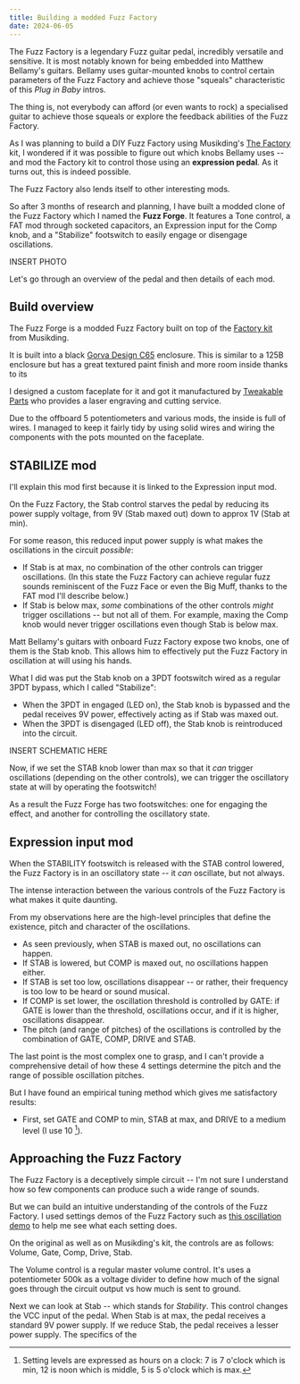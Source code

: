 ```yaml
---
title: Building a modded Fuzz Factory
date: 2024-06-05
---
```



The Fuzz Factory is a legendary Fuzz guitar pedal, incredibly versatile and sensitive. It is most notably known for being embedded into Matthew Bellamy's guitars. Bellamy uses guitar-mounted knobs to control certain parameters of the Fuzz Factory and achieve those "squeals" characteristic of this _Plug in Baby_ intros.

The thing is, not everybody can afford (or even wants to rock) a specialised guitar to achieve those squeals or explore the feedback abilities of the Fuzz Factory.

As I was planning to build a DIY Fuzz Factory using Musikding's [The Factory](https://www.musikding.de/The-Factory-germanium-fuzz-kit) kit, I wondered if it was possible to figure out which knobs Bellamy uses -- and mod the Factory kit to control those using an **expression pedal**. As it turns out, this is indeed possible.

The Fuzz Factory also lends itself to other interesting mods.

So after 3 months of research and planning, I have built a modded clone of the Fuzz Factory which I named the **Fuzz Forge**. It features a Tone control, a FAT mod through socketed capacitors, an Expression input for the Comp knob, and a "Stabilize" footswitch to easily engage or disengage oscillations.

INSERT PHOTO

Let's go through an overview of the pedal and then details of each mod.

## Build overview

The Fuzz Forge is a modded Fuzz Factory built on top of the [Factory kit](https://www.musikding.de/The-Factory-germanium-fuzz-kit) from Musikding.

It is built into a black [Gorva Design C65](https://gorvadesign.com/collections/custom-parts/products/c65) enclosure. This is similar to a 125B enclosure but has a great textured paint finish and more room inside thanks to its 

I designed a custom faceplate for it and got it manufactured by [Tweakable Parts](https://tweakable-parts.com) who provides a laser engraving and cutting service.

Due to the offboard 5 potentiometers and various mods, the inside is full of wires. I managed to keep it fairly tidy by using solid wires and wiring the components with the pots mounted on the faceplate.

## STABILIZE mod

I'll explain this mod first because it is linked to the Expression input mod.

On the Fuzz Factory, the Stab control starves the pedal by reducing its power supply voltage, from 9V (Stab maxed out) down to approx 1V (Stab at min).

For some reason, this reduced input power supply is what makes the oscillations in the circuit _possible_:

* If Stab is at max, no combination of the other controls can trigger oscillations. (In this state the Fuzz Factory can achieve regular fuzz sounds reminiscent of the Fuzz Face or even the Big Muff, thanks to the FAT mod I'll describe below.)
* If Stab is below max, _some_ combinations of the other controls _might_ trigger oscillations -- but not all of them. For example, maxing the Comp knob would never trigger oscillations even though Stab is below max.

Matt Bellamy's guitars with onboard Fuzz Factory expose two knobs, one of them is the Stab knob. This allows him to effectively put the Fuzz Factory in oscillation at will using his hands.

What I did was put the Stab knob on a 3PDT footswitch wired as a regular 3PDT bypass, which I called "Stabilize":

* When the 3PDT in engaged (LED on), the Stab knob is bypassed and the pedal receives 9V power, effectively acting as if Stab was maxed out.
* When the 3PDT is disengaged (LED off), the Stab knob is reintroduced into the circuit.

INSERT SCHEMATIC HERE

Now, if we set the STAB knob lower than max so that it _can_ trigger oscillations (depending on the other controls), we can trigger the oscillatory state at will by operating the footswitch!

As a result the Fuzz Forge has two footswitches: one for engaging the effect, and another for controlling the oscillatory state.

## Expression input mod

When the STABILITY footswitch is released with the STAB control lowered, the Fuzz Factory is in an oscillatory state -- it _can_ oscillate, but not always.

The intense interaction between the various controls of the Fuzz Factory is what makes it quite daunting.

From my observations here are the high-level principles that define the existence, pitch and character of the oscillations.

* As seen previously, when STAB is maxed out, no oscillations can happen.
* If STAB is lowered, but COMP is maxed out, no oscillations happen either.
* If STAB is set too low, oscillations disappear -- or rather, their frequency is too low to be heard or sound musical.
* If COMP is set lower, the oscillation threshold is controlled by GATE: if GATE is lower than the threshold, oscillations occur, and if it is higher, oscillations disappear.
* The pitch (and range of pitches) of the oscillations is controlled by the combination of GATE, COMP, DRIVE and STAB.

The last point is the most complex one to grasp, and I can't provide a comprehensive detail of how these 4 settings determine the pitch and the range of possible oscillation pitches.

But I have found an empirical tuning method which gives me satisfactory results:

* First, set GATE and COMP to min, STAB at max, and DRIVE to a medium level (I use 10 [^0]).

[^0]: Setting levels are expressed as hours on a clock: 7 is 7 o'clock which is min, 12 is noon which is middle, 5 is 5 o'clock which is max.

## Approaching the Fuzz Factory

The Fuzz Factory is a deceptively simple circuit -- I'm not sure I understand how so few components can produce such a wide range of sounds.

But we can build an intuitive understanding of the controls of the Fuzz Factory. I used settings demos of the Fuzz Factory such as [this oscillation demo](https://www.youtube.com/watch?v=_S8xRiOqXtc) to help me see what each setting does.

On the original as well as on Musikding's kit, the controls are as follows: Volume, Gate, Comp, Drive, Stab.

The Volume control is a regular master volume control. It's uses a potentiometer 500k as a voltage divider to define how much of the signal goes through the circuit output vs how much is sent to ground.

Next we can look at Stab -- which stands for _Stability_. This control changes the VCC input of the pedal. When Stab is at max, the pedal receives a standard 9V power supply. If we reduce Stab, the pedal receives a lesser power supply. The specifics of the 
